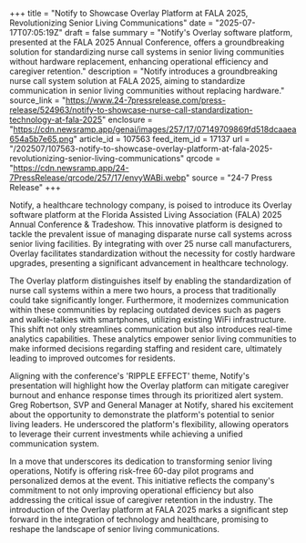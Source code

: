 +++
title = "Notify to Showcase Overlay Platform at FALA 2025, Revolutionizing Senior Living Communications"
date = "2025-07-17T07:05:19Z"
draft = false
summary = "Notify's Overlay software platform, presented at the FALA 2025 Annual Conference, offers a groundbreaking solution for standardizing nurse call systems in senior living communities without hardware replacement, enhancing operational efficiency and caregiver retention."
description = "Notify introduces a groundbreaking nurse call system solution at FALA 2025, aiming to standardize communication in senior living communities without replacing hardware."
source_link = "https://www.24-7pressrelease.com/press-release/524963/notify-to-showcase-nurse-call-standardization-technology-at-fala-2025"
enclosure = "https://cdn.newsramp.app/genai/images/257/17/07149709869fd518dcaaea654a5b7e65.png"
article_id = 107563
feed_item_id = 17137
url = "/202507/107563-notify-to-showcase-overlay-platform-at-fala-2025-revolutionizing-senior-living-communications"
qrcode = "https://cdn.newsramp.app/24-7PressRelease/qrcode/257/17/envyWABi.webp"
source = "24-7 Press Release"
+++

<p>Notify, a healthcare technology company, is poised to introduce its Overlay software platform at the Florida Assisted Living Association (FALA) 2025 Annual Conference & Tradeshow. This innovative platform is designed to tackle the prevalent issue of managing disparate nurse call systems across senior living facilities. By integrating with over 25 nurse call manufacturers, Overlay facilitates standardization without the necessity for costly hardware upgrades, presenting a significant advancement in healthcare technology.</p><p>The Overlay platform distinguishes itself by enabling the standardization of nurse call systems within a mere two hours, a process that traditionally could take significantly longer. Furthermore, it modernizes communication within these communities by replacing outdated devices such as pagers and walkie-talkies with smartphones, utilizing existing WiFi infrastructure. This shift not only streamlines communication but also introduces real-time analytics capabilities. These analytics empower senior living communities to make informed decisions regarding staffing and resident care, ultimately leading to improved outcomes for residents.</p><p>Aligning with the conference's 'RIPPLE EFFECT' theme, Notify's presentation will highlight how the Overlay platform can mitigate caregiver burnout and enhance response times through its prioritized alert system. Greg Robertson, SVP and General Manager at Notify, shared his excitement about the opportunity to demonstrate the platform's potential to senior living leaders. He underscored the platform's flexibility, allowing operators to leverage their current investments while achieving a unified communication system.</p><p>In a move that underscores its dedication to transforming senior living operations, Notify is offering risk-free 60-day pilot programs and personalized demos at the event. This initiative reflects the company's commitment to not only improving operational efficiency but also addressing the critical issue of caregiver retention in the industry. The introduction of the Overlay platform at FALA 2025 marks a significant step forward in the integration of technology and healthcare, promising to reshape the landscape of senior living communications.</p>